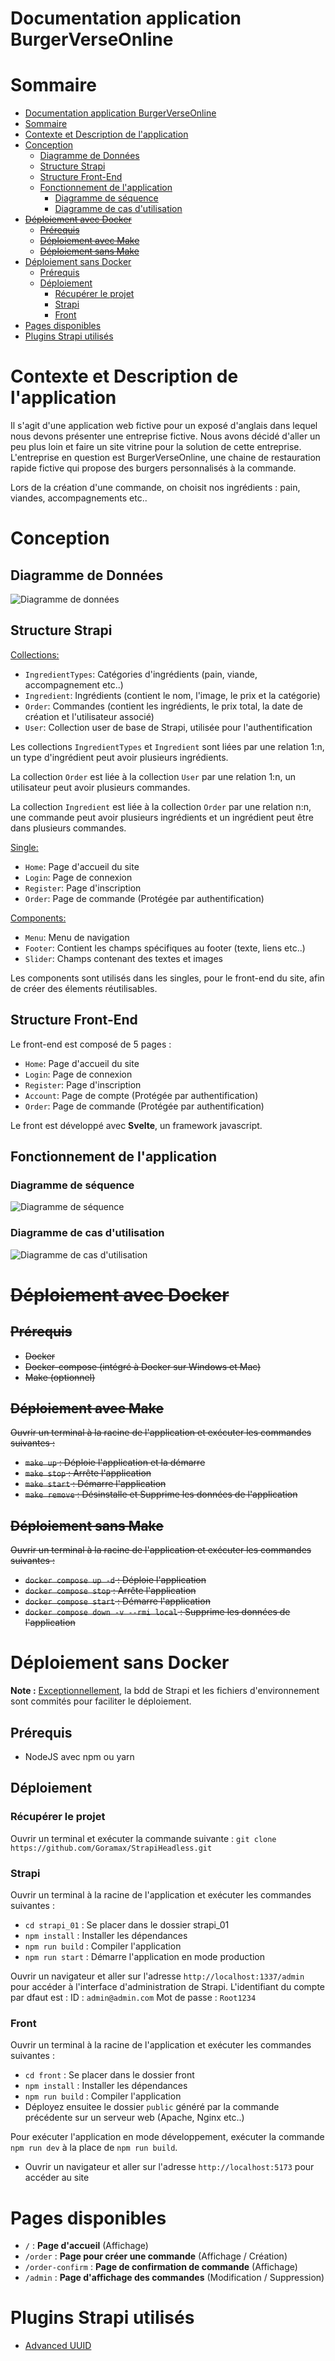 # Documentation application BurgerVerseOnline

# Sommaire
- [Documentation application BurgerVerseOnline](#documentation-application-burgerverseonline)
- [Sommaire](#sommaire)
- [Contexte et Description de l'application](#contexte-et-description-de-lapplication)
- [Conception](#conception)
  - [Diagramme de Données](#diagramme-de-données)
  - [Structure Strapi](#structure-strapi)
  - [Structure Front-End](#structure-front-end)
  - [Fonctionnement de l'application](#fonctionnement-de-lapplication)
    - [Diagramme de séquence](#diagramme-de-séquence)
    - [Diagramme de cas d'utilisation](#diagramme-de-cas-dutilisation)
- [~~Déploiement avec Docker~~](#déploiement-avec-docker)
  - [~~Prérequis~~](#prérequis)
  - [~~Déploiement avec Make~~](#déploiement-avec-make)
  - [~~Déploiement sans Make~~](#déploiement-sans-make)
- [Déploiement sans Docker](#déploiement-sans-docker)
  - [Prérequis](#prérequis-1)
  - [Déploiement](#déploiement)
    - [Récupérer le projet](#récupérer-le-projet)
    - [Strapi](#strapi)
    - [Front](#front)
- [Pages disponibles](#pages-disponibles)
- [Plugins Strapi utilisés](#plugins-strapi-utilisés)

# Contexte et Description de l'application

Il s'agit d'une application web fictive pour un exposé d'anglais dans lequel nous devons présenter une entreprise fictive. Nous avons décidé d'aller un peu plus loin et faire un site vitrine pour la solution de cette entreprise.
L'entreprise en question est BurgerVerseOnline, une chaine de restauration rapide fictive qui propose des burgers personnalisés à la commande.

Lors de la création d'une commande, on choisit nos ingrédients : pain, viandes, accompagnements etc..

# Conception

## Diagramme de Données

![Diagramme de données](./doc_resources/Diagramme_Classe_Strapi.drawio.png)

## Structure Strapi

<u>Collections:</u>
-   `IngredientTypes`: Catégories d'ingrédients (pain, viande, accompagnement etc..)
-   `Ingredient`: Ingrédients (contient le nom, l'image, le prix et la catégorie)
-   `Order`: Commandes (contient les ingrédients, le prix total, la date de création et l'utilisateur associé)
-   `User`: Collection user de base de Strapi, utilisée pour l'authentification

Les collections `IngredientTypes` et `Ingredient` sont liées par une relation 1:n, un type d'ingrédient peut avoir plusieurs ingrédients.

La collection `Order` est liée à la collection `User` par une relation 1:n, un utilisateur peut avoir plusieurs commandes.

La collection `Ingredient` est liée à la collection `Order` par une relation n:n, une commande peut avoir plusieurs ingrédients et un ingrédient peut être dans plusieurs commandes.

<u>Single:</u>
-  `Home`: Page d'accueil du site
-  `Login`: Page de connexion
-  `Register`: Page d'inscription
-  `Order`: Page de commande (Protégée par authentification)

<u>Components:</u>
-  `Menu`: Menu de navigation
-  `Footer`: Contient les champs spécifiques au footer (texte, liens etc..)
-  `Slider`: Champs contenant des textes et images

Les components sont utilisés dans les singles, pour le front-end du site, afin de créer des élements réutilisables.


## Structure Front-End

Le front-end est composé de 5 pages :
-  `Home`: Page d'accueil du site
-  `Login`: Page de connexion
-  `Register`: Page d'inscription
-  `Account`: Page de compte (Protégée par authentification)
-  `Order`: Page de commande (Protégée par authentification)

Le front est développé avec **Svelte**, un framework javascript.

<!-- #### **Diagramme de classe**

![Diagramme de classe](./doc_resources/Diagramme_Classe_Front.drawio.png) -->

## Fonctionnement de l'application

### Diagramme de séquence

![Diagramme de séquence](./doc_resources/Diagramme_Sequence.drawio.png)

### Diagramme de cas d'utilisation

![Diagramme de cas d'utilisation](./doc_resources/Diagramme_Cas_Utilisation.drawio.png)

# ~~Déploiement avec Docker~~

## ~~Prérequis~~

- ~~Docker~~
- ~~Docker-compose (intégré à Docker sur Windows et Mac)~~
- ~~Make (optionnel)~~

## ~~Déploiement avec Make~~
~~Ouvrir un terminal à la racine de l'application et exécuter les commandes suivantes :~~

- ~~`make up` : Déploie l'application et la démarre~~
- ~~`make stop` : Arrête l'application~~
- ~~`make start` : Démarre l'application~~
- ~~`make remove` : Désinstalle et Supprime les données de l'application~~

## ~~Déploiement sans Make~~
~~Ouvrir un terminal à la racine de l'application et exécuter les commandes suivantes :~~

- ~~`docker compose up -d` : Déploie l'application~~
- ~~`docker compose stop` : Arrête l'application~~
- ~~`docker compose start` : Démarre l'application~~
- ~~`docker compose down -v --rmi local` : Supprime les données de l'application~~

# Déploiement sans Docker

__Note :__ <u>Exceptionnellement</u>, la bdd de Strapi et les fichiers d'environnement sont commités pour faciliter le déploiement.

## Prérequis

- NodeJS avec npm ou yarn

## Déploiement

### Récupérer le projet

Ouvrir un terminal et exécuter la commande suivante :
`git clone https://github.com/Goramax/StrapiHeadless.git`

### Strapi

Ouvrir un terminal à la racine de l'application et exécuter les commandes suivantes :

- `cd strapi_01` : Se placer dans le dossier strapi_01
- `npm install` : Installer les dépendances
- `npm run build` : Compiler l'application
- `npm run start` : Démarre l'application en mode production

Ouvrir un navigateur et aller sur l'adresse `http://localhost:1337/admin` pour accéder à l'interface d'administration de Strapi.
L'identifiant du compte par dfaut est :
ID : `admin@admin.com`
Mot de passe : `Root1234`

### Front

Ouvrir un terminal à la racine de l'application et exécuter les commandes suivantes :

- `cd front` : Se placer dans le dossier front
- `npm install` : Installer les dépendances
- `npm run build` : Compiler l'application
- Déployez ensuitee le dossier `public` généré par la commande précédente sur un serveur web (Apache, Nginx etc..)

Pour exécuter l'application en mode développement, exécuter la commande `npm run dev` à la place de `npm run build`.

- Ouvrir un navigateur et aller sur l'adresse `http://localhost:5173` pour accéder au site

# Pages disponibles

- `/` : **Page d'accueil** (Affichage)
- `/order` : **Page pour créer une commande** (Affichage / Création)
- `/order-confirm` : **Page de confirmation de commande** (Affichage)
- `/admin` : **Page d'affichage des commandes** (Modification / Suppression)

# Plugins Strapi utilisés

- [Advanced UUID](https://market.strapi.io/plugins/strapi-advanced-uuid)
